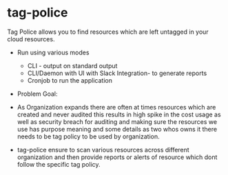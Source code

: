# tag-police
Tag Police allows you to find resources which are left untagged in your cloud resources.

- Run using various modes
    - CLI - output on standard output
    - CLI/Daemon with UI with Slack Integration- to generate reports
    - Cronjob to run the application

- Problem Goal:
- As Organization expands there are often at times resources which are created and never audited this results in high spike in the cost usage as well as security breach for auditing and making sure the resources we use has purpose meaning and some details as two whos owns it there needs to be tag policy to be used by organization.
- tag-police ensure to scan various resources across different organization and then provide reports or alerts of resource which dont follow the specific tag policy.